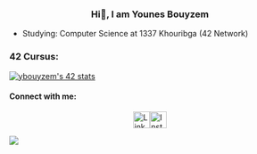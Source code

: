 ### <p align="center"><b>Hi👋, I am Younes Bouyzem</b></p>

- Studying: Computer Science at 1337 Khouribga (42 Network)

### 42 Cursus:
<a href="https://github.com/oakoudad/badge42"><img src="https://badge.mediaplus.ma/greenbinary/ybouyzem" alt="ybouyzem's 42 stats" /></a>

#### Connect with me:
<div style="display: flex; justify-content: center;">
  <a href="https://www.linkedin.com/in/bouyzem-younes-0b6308240/?originalSubdomain=ma" target="_blank">
    <img src="https://content.linkedin.com/content/dam/me/business/en-us/amp/brand-site/v2/bg/LI-Bug.svg.original.svg" alt="Linkedin" width="30" height="30">
  </a>

  <a href="https://www.instagram.com/bouyzem.younes" target="_blank">
    <img src="https://raw.githubusercontent.com/rahuldkjain/github-profile-readme-generator/master/src/images/icons/Social/instagram.svg" alt="Instagram" width="30" height="30">
  </a>
</div>

<div>
  <p>
    
  </p>
</div>
<img src = "https://github-readme-stats.vercel.app/api?username=ybouyzem&show_icons=true&theme=gruvbox">
<!-- <img src = "https://github-readme-stats.vercel.app/api/top-langs/?username=ybouyzem&layout=compact">
 -->



<!--
**ybouyzem/ybouyzem** is a ✨ _special_ ✨ repository because its `README.md` (this file) appears on your GitHub profile.

Here are some ideas to get you started:

- 🔭 I’m currently working on ...
- 🌱 I’m currently learning ...
- 👯 I’m looking to collaborate on ...
- 🤔 I’m looking for help with ...
- 💬 Ask me about ...
- 📫 How to reach me: ...
- 😄 Pronouns: ...
- ⚡ Fun fact: ...
-->
